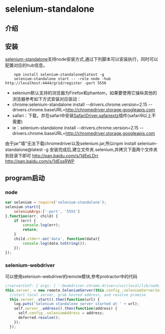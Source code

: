 # selenium-standalone

## 介绍

## 安装
[selenium-standalone](https://www.npmjs.com/package/selenium-standalone)支持node安装方式,通过下列脚本可以安装执行，同时可以配置对应的hub信息。
   
```shell
	npm install selenium-standalone@latest -g
	selenium-standalone start -- -role node -hub http://localhost:4444/grid/register -port 5556
``` 
  - selenium默认支持的浏览器为Firefox和phantom，如果要使用它操纵其他的浏览器参考如下方式安装对应驱动：
  - chrome:selenium-standalone install --drivers.chrome.version=2.15 --drivers.chrome.baseURL=http://chromedriver.storage.googleapis.com
  - safari：下载，并在safari中安装<a href="http://selenium-release.storage.googleapis.com/index.html" target="_blank">SafariDriver.safariextz</a>插件(safari9以上不需要)
  - ie：selenium-standalone install --drivers.chrome.version=2.15 --drivers.chrome.baseURL=http://chromedriver.storage.googleapis.com

由于jar"墙"无法下载chromedriver以及selenium.jar,所以npm install selenium-standalone@latest -g 安装完成后,建立文件夹.selenium,并拷贝下面两个文件夹到目录下即可
http://pan.baidu.com/s/1dEeLDrr
http://pan.baidu.com/s/1dEssRWP


## program启动

### node

```javascript
var selenium = require('selenium-standalone');
selenium.start({
    seleniumArgs:['-port', '5555']
},function(err, child) {
    if (err) {
        console.log(err);
        return;
    }
    child.stderr.on('data', function(data){
        console.log(data.toString());
    });
});
```

### selenium-webdriver

可以使用selenium-webdriver的remote模块,参考protractor中的代码

```javascript
//serverConf: { args: [ '-Dwebdriver.chrome.driver=/usr/local/lib/node_modules/protractor/selenium/chromedriver' ],port: 'xxx' }
this.server_ = new remote.SeleniumServer(this.config_.seleniumServerJar, serverConf);
  //start local server, grab hosted address, and resolve promise
  this.server_.start().then(function(url) {
    log.puts('Selenium standalone server started at ' + url);
    self.server_.address().then(function(address) {
      self.config_.seleniumAddress = address;
      deferred.resolve();
    });
  });
```
